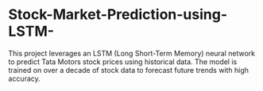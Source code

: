 # Stock-Market-Prediction-using-LSTM-
This project leverages an LSTM (Long Short-Term Memory) neural network to predict Tata Motors stock prices using historical data. The model is trained on over a decade of stock data to forecast future trends with high accuracy.
